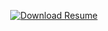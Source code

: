 <p align="center">
  <a href="assets/Ankur_Resume_Data_Science.pdf" download>
    <img src="https://img.shields.io/badge/📄_Download_Resume-blue?style=for-the-badge" alt="Download Resume">
  </a>
</p>
